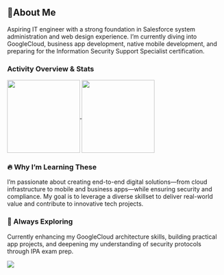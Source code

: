 ## 👋About Me
Aspiring IT engineer with a strong foundation in Salesforce system administration and web design experience. I’m currently diving into GoogleCloud, business app development, native mobile development, and preparing for the Information Security Support Specialist certification.

### Activity Overview & Stats
<a href="https://github.com/anuraghazra/github-readme-stats">
  <img align="center" height="170" src="https://github-readme-stats.vercel.app/api?username=wista110&show_icons=true&theme=tokyonight&hide_border=true&rank_icon=github" />
</a>
<a href="https://github.com/anuraghazra/github-readme-stats">
  <img align="center" height="170" src="https://github-readme-stats.vercel.app/api/top-langs/?username=wista110&layout=compact&theme=tokyonight&hide_border=true" />
</a>


### 🔥 Why I’m Learning These

I’m passionate about creating end-to-end digital solutions—from cloud infrastructure to mobile and business apps—while ensuring security and compliance. My goal is to leverage a diverse skillset to deliver real-world value and contribute to innovative tech projects.

### 🔭 Always Exploring

Currently enhancing my GoogleCloud architecture skills, building practical app projects, and deepening my understanding of security protocols through IPA exam prep.

<p>
  <img src="https://skillicons.dev/icons?i=ts,php,python,react,next,aws,github,docker,vscode,flutter,dart,gcp" />
</p>
